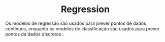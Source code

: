 <h1 align="center">
  Regression
</h1> 

Os modelos de regressão são usados para prever pontos de dados contínuos, enquanto os modelos de classificação são usados para prever pontos de dados discretos .
